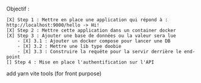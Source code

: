Objectif : 

    [X] Step 1 : Mettre en place une application qui répond à : http://localhost:9000/hello -> Hi!
    [X] Step 2 : Mettre cette application dans un container docker
    [X] Step 3 : Ajouter une base de données ou la valeur sera lue 
        - [X] 3.1 : Ajouter un docker compose pour lancer une DB
        - [X] 3.2 : Mettre une lib type doobie 
        - [X] 3.3 : Construire la requête pour la servir derrière le end-point
    [] Step 4 : Mise en place l'authentification sur l'API

 add yarn vite tools (for front purpose)


